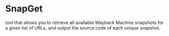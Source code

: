 # SnapGet
tool that allows you to retrieve all available Wayback Machine snapshots for a given list of URLs, and output the source code of each unique snapshot.
